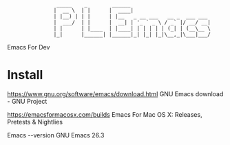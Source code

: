
                    _____    _        ______
                   |  __ \  | |      |  ____|
                   | |__) | | |      | |__   _ __ ___   __ _  ___ ___
                   |  ___/  | |      |  __| | '_ ` _ \ / _` |/ __/ __|
                   | |      | |____  | |____| | | | | | (_| | (__\__ \
                   |_|      |______| |______|_| |_| |_|\__,_|\___|___/

Emacs For Dev

# Install

https://www.gnu.org/software/emacs/download.html GNU Emacs download - GNU Project

https://emacsformacosx.com/builds Emacs For Mac OS X: Releases, Pretests & Nightlies

Emacs --version
GNU Emacs 26.3

#

